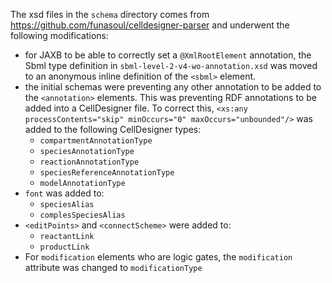 The xsd files in the `schema` directory comes from <https://github.com/funasoul/celldesigner-parser> and underwent the following modifications:
 * for JAXB to be able to correctly set a `@XmlRootElement` annotation, the Sbml type definition in `sbml-level-2-v4-wo-annotation.xsd` was moved to an anonymous inline definition of the `<sbml>` element.
 * the initial schemas were preventing any other annotation to be added to the `<annotation>` elements. This was preventing RDF annotations to be added into a CellDesigner file. To correct this, `<xs:any processContents="skip" minOccurs="0" maxOccurs="unbounded"/>` was added to the following CellDesigner types:
   - `compartmentAnnotationType`
   - `speciesAnnotationType`
   - `reactionAnnotationType`
   - `speciesReferenceAnnotationType`
   - `modelAnnotationType`
 * `font` was added to:
   - `speciesAlias`
   - `complesSpeciesAlias`
 * `<editPoints>` and `<connectScheme>` were added to:
   - `reactantLink`
   - `productLink`
 * For `modification` elements who are logic gates, the `modification` attribute was changed to `modificationType`
